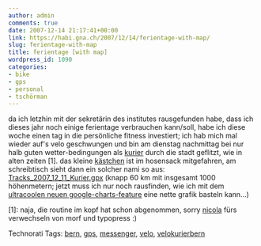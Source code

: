 ```yaml
---
author: admin
comments: true
date: 2007-12-14 21:17:41+00:00
link: https://habi.gna.ch/2007/12/14/ferientage-with-map/
slug: ferientage-with-map
title: ferientage [with map]
wordpress_id: 1090
categories:
- bike
- gps
- personal
- tschörman
---
```


da ich letzhin mit der sekretärin des institutes rausgefunden habe, dass ich dieses jahr noch einige ferientage verbrauchen kann/soll, habe ich diese woche einen tag in die persönliche fitness investiert; ich hab mich mal wieder auf's velo geschwungen und bin am dienstag nachmittag bei nur halb guten wetter-bedingungen als [kurier](http://www.velokurierbern.ch/) durch die stadt geflitzt, wie in alten zeiten [1].
das kleine [kästchen](http://espace.ch/artikel_445663.html) ist im hosensack mitgefahren, am schreibtisch sieht dann ein solcher nami so aus:
[Tracks_2007_12_11_Kurier.gpx](https://habi.gna.ch/wp-content/uploads/2007/12/tracks-2007-12-11-kurier.gpx) (knapp 60 km mit insgesamt 1000 höhenmetern; jetzt muss ich nur noch rausfinden, wie ich mit dem [ultracoolen neuen google-charts-feature](http://code.google.com/apis/chart/) eine nette grafik basteln kann...)

[1]: naja, die routine im kopf hat schon abgenommen, sorry [nicola](http://www.nicolafrombern.com/) fürs verwechseln von morf und typopress :)



Technorati Tags: [bern](http://www.technorati.com/tag/bern), [gps](http://www.technorati.com/tag/gps), [messenger](http://www.technorati.com/tag/messenger), [velo](http://www.technorati.com/tag/velo), [velokurierbern](http://www.technorati.com/tag/velokurierbern)
